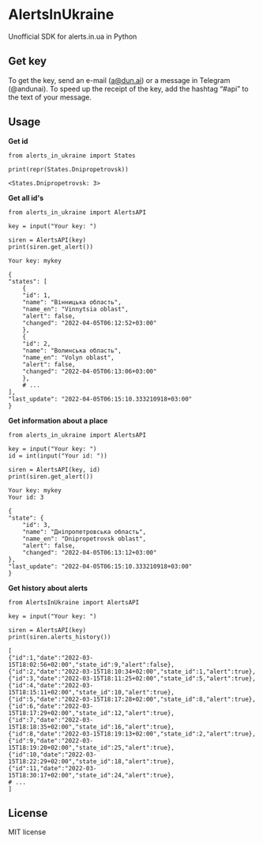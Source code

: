 # AlertsInUkraine
Unofficial SDK for alerts.in.ua in Python

Get key
-----

To get the key, send an e-mail (a@dun.ai) or a message in Telegram (@andunai). To speed up the receipt of the key, add the hashtag “#api” to the text of your message.

Usage
-----
        
**Get id**

    from alerts_in_ukraine import States
    
    print(repr(States.Dnipropetrovsk))
    
    <States.Dnipropetrovsk: 3>
    
**Get all id's**

    from alerts_in_ukraine import AlertsAPI
    
    key = input("Your key: ")
    
    siren = AlertsAPI(key)
    print(siren.get_alert())
    
    Your key: mykey
    
    {
    "states": [
        {
        "id": 1,
        "name": "Вінницька область",
        "name_en": "Vinnytsia oblast",
        "alert": false,
        "changed": "2022-04-05T06:12:52+03:00"
        },
        {
        "id": 2,
        "name": "Волинська область",
        "name_en": "Volyn oblast",
        "alert": false,
        "changed": "2022-04-05T06:13:06+03:00"
        },
        # ...
    ],
    "last_update": "2022-04-05T06:15:10.333210918+03:00"
    }

**Get information about a place**
    
    from alerts_in_ukraine import AlertsAPI
    
    key = input("Your key: ")
    id = int(input("Your id: "))
    
    siren = AlertsAPI(key, id)
    print(siren.get_alert())
    
    Your key: mykey
    Your id: 3
    
    {
    "state": {
        "id": 3,
        "name": "Дніпропетровська область",
        "name_en": "Dnipropetrovsk oblast",
        "alert": false,
        "changed": "2022-04-05T06:13:12+03:00"
    },
    "last_update": "2022-04-05T06:15:10.333210918+03:00"
    }

**Get history about alerts**

    from AlertsInUkraine import AlertsAPI
    
    key = input("Your key: ")

    siren = AlertsAPI(key)
    print(siren.alerts_history())
    
    [
    {"id":1,"date":"2022-03-15T18:02:56+02:00","state_id":9,"alert":false},
    {"id":2,"date":"2022-03-15T18:10:34+02:00","state_id":1,"alert":true},
    {"id":3,"date":"2022-03-15T18:11:25+02:00","state_id":5,"alert":true},
    {"id":4,"date":"2022-03-15T18:15:11+02:00","state_id":10,"alert":true},
    {"id":5,"date":"2022-03-15T18:17:28+02:00","state_id":8,"alert":true},
    {"id":6,"date":"2022-03-15T18:17:29+02:00","state_id":12,"alert":true},
    {"id":7,"date":"2022-03-15T18:18:35+02:00","state_id":16,"alert":true},
    {"id":8,"date":"2022-03-15T18:19:13+02:00","state_id":2,"alert":true},
    {"id":9,"date":"2022-03-15T18:19:20+02:00","state_id":25,"alert":true},
    {"id":10,"date":"2022-03-15T18:22:29+02:00","state_id":18,"alert":true},
    {"id":11,"date":"2022-03-15T18:30:17+02:00","state_id":24,"alert":true},
    # ...
    ]
License
-------

MIT license
